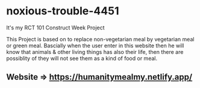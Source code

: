 # noxious-trouble-4451
It's my RCT 101 Construct Week Project

This Project is based on to replace non-vegetarian meal by vegetarian meal or green meal.
Bascially when the user enter in this website then he will know that animals & other living things has also their life, then there are possiblity of they will not see them as a kind of food or meal.

## Website => https://humanitymealmy.netlify.app/
